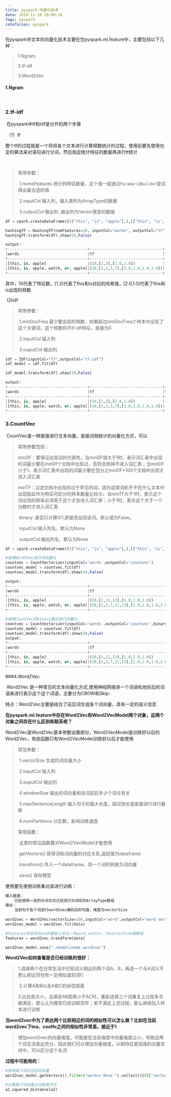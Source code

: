 ```yaml
---
title: pyspark-向量化技术
date: 2018-11-20 20:09:24
Tags: pyspark
catefories: pyspark
---
```


​	在pyspark中文本的向量化技术主要在包pyspark.ml.feature中，主要包括以下几种：

> 1.Ngram
>
> 2.tf-idf
>
> 3.Word2Vec



#### 1.Ngram

​	

### 2.tf-idf

​	在pyspark中tf和idf是分开的两个步骤

​	（1）tf

​	整个tf的过程就是一个将将各个文本进行计算频数统计的过程，使用前要先使用也定的算法来对语句进行分词，然后指定统计特征的数量再进行tf统计

​	

> 常用参数：
>
> ​	1.numsFeatures   统计的特征数量，这个值一般通过`ParamGridBuilder`尝试得出最合适的值
>
> ​	2.inputCol   输入列，输入类列为ArrayType的数据
>
> ​	3.outputCol 输出列 ,输出列为Vector类型的数据

~~~python
df = spark.createDataFrame([(["this", "is", "apple"],),(["this", "is", "apple","watch","or","apple"],)], ["words"])

hashingTF = HashingTF(numFeatures=10, inputCol="words", outputCol="tf")
hashingTF.transform(df).show(10,False)

output:
+-----------------------------------+--------------------------------+
|words                              |tf                              |
+-----------------------------------+--------------------------------+
|[this, is, apple]                  |(10,[1,3],[2.0,1.0])            |
|[this, is, apple, watch, or, apple]|(10,[1,2,3,7],[3.0,1.0,1.0,1.0])|
+-----------------------------------+--------------------------------+

~~~

​	其中，10代表了特征数，[1,3]代表了this和is对应的哈希值，[2.0,1.0]代表了this和is出现的频数.

​	(2)idf

> 常用参数：
>
> ​	1.minDocFreq 最少要出现的频数，如果超过minDocFreq个样本中出现了这个关键词，这个频数将不tf-idf特征，直接为0
>
> ​	2.inputCol 	输入列
>
> ​	3.ouputCol	输出列

~~~python
idf = IDF(inputCol="tf",outputCol="tf-idf")
idf_model = idf.fit(df)

idf_model.transform(df).show(10,False)

output:
+-----------------------------------+--------------------------------+--------------------------------------------------------------+
|words                              |tf                              |tf-idf                                                        |
+-----------------------------------+--------------------------------+--------------------------------------------------------------+
|[this, is, apple]                  |(10,[1,3],[2.0,1.0])            |(10,[1,3],[0.0,0.0])                                          |
|[this, is, apple, watch, or, apple]|(10,[1,2,3,7],[3.0,1.0,1.0,1.0])|(10,[1,2,3,7],[0.0,0.4054651081081644,0.0,0.4054651081081644])|
+-----------------------------------+--------------------------------+--------------------------------------------------------------+
~~~





### 3.CountVec

​	CountVec是一种直接进行文本向量，直接词频统计的向量化方式，可以

> 常用参数包括：
>
> ​	minDF：要保证出现词的代表性。当minDF值大于1时，表示词汇表中出现的词最少要在minDf个文档中出现过，否则去除掉不进入词汇表；当minDF小于1，表示词汇表中出现的词最少要在包分之minDF*100个文档中出现才进入词汇表
>
> ​	minTF：过滤文档中出现的过于罕见的词，因为这类词机乎不在什么文本中出现因此作为特征可区分的样本数量比较少。当minTF大于1时，表示这个词出现的频率必须高于这个才会进入词汇表；小于1时，表示这个大于一个分数时才进入词汇表
>
> ​	binary:  是否只计算0/1,即是否出现该词。默认值为False。
>
> ​	inputCol:输入列名，默认为None
>
> ​	outputCol:输出列名，默认为None

~~~python
df = spark.createDataFrame([(["this", "is", "apple"],),(["this", "is", "apple","watch","or","apple"],)], ["words"])

#使用Word2Vec进行词向量化
countvec = CountVectorizer(inputCol='words',outputCol='countvec')
countvec_model = countvec.fit(df)
countvec_model.transform(df).show(10,False)

output:
+-----------------------------------+----------------------------------------+-------------------------------------+
|words                              |tf                                      |countvec                             |
+-----------------------------------+----------------------------------------+-------------------------------------+
|[this, is, apple]                  |(20,[1,11,13],[1.0,1.0,1.0])            |(5,[0,1,2],[1.0,1.0,1.0])            |
|[this, is, apple, watch, or, apple]|(20,[1,2,7,11,13],[1.0,1.0,1.0,2.0,1.0])|(5,[0,1,2,3,4],[2.0,1.0,1.0,1.0,1.0])|
+-----------------------------------+----------------------------------------+-------------------------------------+

#使用CountVec的binary模式进行向量化，
countvec = CountVectorizer(inputCol='words',outputCol='countvec',binary=True)
countvec_model = countvec.fit(df)
countvec_model.transform(df).show(10,False)
output:
+-----------------------------------+----------------------------------------+-------------------------------------+
|words                              |tf                                      |countvec                             |
+-----------------------------------+----------------------------------------+-------------------------------------+
|[this, is, apple]                  |(20,[1,11,13],[1.0,1.0,1.0])            |(5,[0,1,2],[1.0,1.0,1.0])            |
|[this, is, apple, watch, or, apple]|(20,[1,2,7,11,13],[1.0,1.0,1.0,2.0,1.0])|(5,[0,1,2,3,4],[1.0,1.0,1.0,1.0,1.0])|
+-----------------------------------+----------------------------------------+-------------------------------------+
~~~





###4.Word2Vec

​	Word2Vec 是一种常见的文本向量化方式,使用神经网络讲一个词语和他前后的词语来进行表示这个这个词语，主要分为CBOW和Skip-

​	特点：Word2Vec主要是结合了前后词生成各个词向量，具有一定的语义信息

**在pyspark.ml.feature中存在Word2Vec和Word2VecModel两个对象，这两个对象之间存在什么区别和联系呢？**

​	Word2Vec是Word2Vec基本参数设置部分，Word2VecModel是训练好以后的Word2Vec，有些函数只有Word2VecModel训练好以后才能使用

> 常见参数：
>
> ​	1.vectorSize    生成的词向量大小
>
> ​	2.inputCol 	输入列
>
> ​	3.ouputCol	输出列
>
> ​	4.windowSize   输出的词向量和该词前后多少个词与有关
>
> ​	5.maxSentenceLength  输入句子的最大长度，超过改长度直接进行进行截断
>
> ​	6.numPartitions 分区数，影响训练速度
>
>
>
> 常用函数：
>
> ​	这里的常见函数要对Word2VecModel才能使用
>
> ​	getVectors() 		获得词和词向量的对应关系,返回值为dataframe
>
> ​	transform()		传入一个dataframe，将一个词列转换为词向量
>
> ​	save()			保存模型



使用要先使用训练集对其进行训练：

~~~python
输入数据：
	已经使用一定的分词方式已经进行分词后的ArrayType数组
输出：
	当前句子各个词进行word2vec编码后的均值，维度为vectorSize
 
word2vec = Word2Vec(vectorSize=100,inputCol="word",outputCol="word_vector",windowSize=3,numPartitions=300)
word2vec_model = word2vec.fit(data)

#features将会在data的基础上多出一列word_vector，为vectorSize维数组
features = word2vec.trandform(data)

word2vec_model.save("./model/name.word2vec")
~~~

**Word2Vec如何查看是否已经训练的很好：**

> ​	1.选择两个在日常生活中已知词义相近的两个词A、B，再选一个与A词义不那么相近但也有一定相似度的词C
>
> ​    2.计算A和B以及A和C的余弦距离
>
> ​	3.比较其大小，当满足AB距离小于AC时，重新选择三个词重复上过程多次都满足，那么认为模型已经训练完毕；若不满足上述过程，那么继续加入样本进行训练

**当word2vec中为了表达两个比较相近的词的相似性可以怎么做？比如在当前word2vec下tea、cooffe之间的相似性非常高，接近于1**

> ​	增加word2vec的向量维度。可能是在当前维度中向量维度过小，导致这两个词无法表达充分，因此我们可以增加向量维度，以期待在更高维的向量空间中，可以区分这个名词





**过程中可能用的：**

~~~python
#获得某个词对应的词向量
word2vec_model.getVectors().filter("word=='0eva'").collect()[0]['vector']

#计算两个词向量之间距离平方
a1.squared_distance(a2)
~~~

